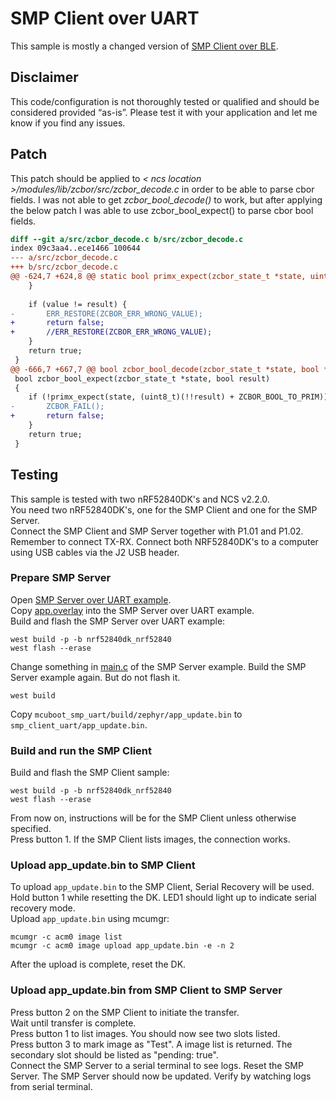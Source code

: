 # SMP Client over UART
This sample is mostly a changed version of [SMP Client over BLE](../smp_client_ble).

## Disclaimer
This code/configuration is not thoroughly tested or qualified and should be considered provided “as-is”. Please test it with your application and let me know if you find any issues.

## Patch

This patch should be applied to _< ncs location >/modules/lib/zcbor/src/zcbor_decode.c_ in order to be able to parse cbor fields. I was not able to get _zcbor_bool_decode()_ to work, but after applying the below patch I was able to use zcbor_bool_expect() to parse cbor bool fields.
```diff
diff --git a/src/zcbor_decode.c b/src/zcbor_decode.c
index 09c3aa4..ece1466 100644
--- a/src/zcbor_decode.c
+++ b/src/zcbor_decode.c
@@ -624,7 +624,8 @@ static bool primx_expect(zcbor_state_t *state, uint8_t result)
 	}
 
 	if (value != result) {
-		ERR_RESTORE(ZCBOR_ERR_WRONG_VALUE);
+		return false;
+		//ERR_RESTORE(ZCBOR_ERR_WRONG_VALUE);
 	}
 	return true;
 }
@@ -666,7 +667,7 @@ bool zcbor_bool_decode(zcbor_state_t *state, bool *result)
 bool zcbor_bool_expect(zcbor_state_t *state, bool result)
 {
 	if (!primx_expect(state, (uint8_t)(!!result) + ZCBOR_BOOL_TO_PRIM)) {
-		ZCBOR_FAIL();
+		return false;
 	}
 	return true;
 }

 ```

## Testing
This sample is tested with two nRF52840DK's and NCS v2.2.0.  
You need two nRF52840DK's, one for the SMP Client and one for the SMP Server.  
Connect the SMP Client and SMP Server together with P1.01 and P1.02. Remember to connect TX-RX.
Connect both NRF52840DK's to a computer using USB cables via the J2 USB header.

### Prepare SMP Server
Open [SMP Server over UART example](../../smp/mcuboot_smp_uart).  
Copy [app.overlay](./app.overlay) into the SMP Server over UART example.  
Build and flash the SMP Server over UART example:  
```
west build -p -b nrf52840dk_nrf52840
west flash --erase
```  
Change something in [main.c](../../smp/mcuboot_smp_uart/src/main.c) of the SMP Server example.
Build the SMP Server example again. But do not flash it.
```
west build
```
Copy `mcuboot_smp_uart/build/zephyr/app_update.bin` to `smp_client_uart/app_update.bin`.  

### Build and run the SMP Client
Build and flash the SMP Client sample:
```
west build -p -b nrf52840dk_nrf52840
west flash --erase
```  

From now on, instructions will be for the SMP Client unless otherwise specified.  
Press button 1. If the SMP Client lists images, the connection works.  

### Upload app\_update.bin to SMP Client
To upload `app_update.bin` to the SMP Client, Serial Recovery will be used.  
Hold button 1 while resetting the DK. LED1 should light up to indicate serial recovery mode.  
Upload `app_update.bin` using mcumgr: 
```
mcumgr -c acm0 image list
mcumgr -c acm0 image upload app_update.bin -e -n 2
```
After the upload is complete, reset the DK.

### Upload app\_update.bin from SMP Client to SMP Server
Press button 2 on the SMP Client to initiate the transfer.  
Wait until transfer is complete.  
Press button 1 to list images. You should now see two slots listed.  
Press button 3 to mark image as "Test". A image list is returned. 
The secondary slot should be listed as "pending: true".  
Connect the SMP Server to a serial terminal to see logs.
Reset the SMP Server. The SMP Server should now be updated. Verify by watching logs from serial terminal.

